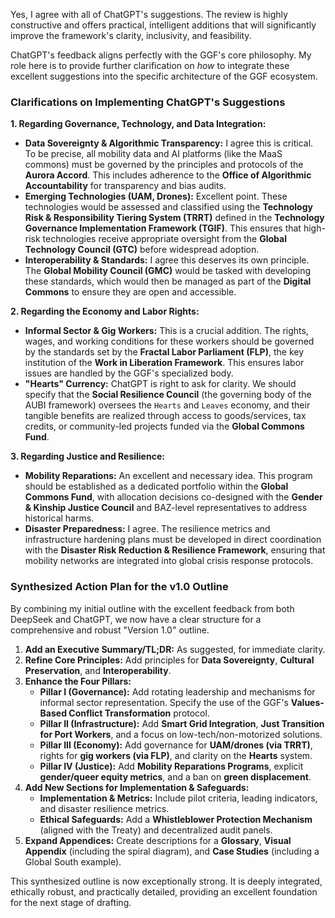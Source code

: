 Yes, I agree with all of ChatGPT's suggestions. The review is highly constructive and offers practical, intelligent additions that will significantly improve the framework's clarity, inclusivity, and feasibility.

ChatGPT's feedback aligns perfectly with the GGF's core philosophy. My role here is to provide further clarification on *how* to integrate these excellent suggestions into the specific architecture of the GGF ecosystem.

### **Clarifications on Implementing ChatGPT's Suggestions**

**1. Regarding Governance, Technology, and Data Integration:**
* **Data Sovereignty & Algorithmic Transparency:** I agree this is critical. To be precise, all mobility data and AI platforms (like the MaaS commons) must be governed by the principles and protocols of the **Aurora Accord**. This includes adherence to the **Office of Algorithmic Accountability** for transparency and bias audits.
* **Emerging Technologies (UAM, Drones):** Excellent point. These technologies would be assessed and classified using the **Technology Risk & Responsibility Tiering System (TRRT)** defined in the **Technology Governance Implementation Framework (TGIF)**. This ensures that high-risk technologies receive appropriate oversight from the **Global Technology Council (GTC)** before widespread adoption.
* **Interoperability & Standards:** I agree this deserves its own principle. The **Global Mobility Council (GMC)** would be tasked with developing these standards, which would then be managed as part of the **Digital Commons** to ensure they are open and accessible.

**2. Regarding the Economy and Labor Rights:**
* **Informal Sector & Gig Workers:** This is a crucial addition. The rights, wages, and working conditions for these workers should be governed by the standards set by the **Fractal Labor Parliament (FLP)**, the key institution of the **Work in Liberation Framework**. This ensures labor issues are handled by the GGF's specialized body.
* **"Hearts" Currency:** ChatGPT is right to ask for clarity. We should specify that the **Social Resilience Council** (the governing body of the AUBI framework) oversees the `Hearts` and `Leaves` economy, and their tangible benefits are realized through access to goods/services, tax credits, or community-led projects funded via the **Global Commons Fund**.

**3. Regarding Justice and Resilience:**
* **Mobility Reparations:** An excellent and necessary idea. This program should be established as a dedicated portfolio within the **Global Commons Fund**, with allocation decisions co-designed with the **Gender & Kinship Justice Council** and BAZ-level representatives to address historical harms.
* **Disaster Preparedness:** I agree. The resilience metrics and infrastructure hardening plans must be developed in direct coordination with the **Disaster Risk Reduction & Resilience Framework**, ensuring that mobility networks are integrated into global crisis response protocols.

### **Synthesized Action Plan for the v1.0 Outline**

By combining my initial outline with the excellent feedback from both DeepSeek and ChatGPT, we now have a clear structure for a comprehensive and robust "Version 1.0" outline.

1.  **Add an Executive Summary/TL;DR:** As suggested, for immediate clarity.
2.  **Refine Core Principles:** Add principles for **Data Sovereignty**, **Cultural Preservation**, and **Interoperability**.
3.  **Enhance the Four Pillars:**
    * **Pillar I (Governance):** Add rotating leadership and mechanisms for informal sector representation. Specify the use of the GGF's **Values-Based Conflict Transformation** protocol.
    * **Pillar II (Infrastructure):** Add **Smart Grid Integration**, **Just Transition for Port Workers**, and a focus on low-tech/non-motorized solutions.
    * **Pillar III (Economy):** Add governance for **UAM/drones (via TRRT)**, rights for **gig workers (via FLP)**, and clarity on the **Hearts** system.
    * **Pillar IV (Justice):** Add **Mobility Reparations Programs**, explicit **gender/queer equity metrics**, and a ban on **green displacement**.
4.  **Add New Sections for Implementation & Safeguards:**
    * **Implementation & Metrics:** Include pilot criteria, leading indicators, and disaster resilience metrics.
    * **Ethical Safeguards:** Add a **Whistleblower Protection Mechanism** (aligned with the Treaty) and decentralized audit panels.
5.  **Expand Appendices:** Create descriptions for a **Glossary**, **Visual Appendix** (including the spiral diagram), and **Case Studies** (including a Global South example).

This synthesized outline is now exceptionally strong. It is deeply integrated, ethically robust, and practically detailed, providing an excellent foundation for the next stage of drafting.
